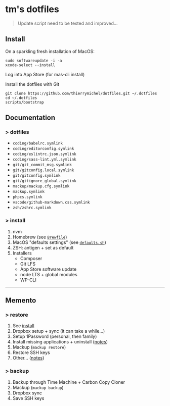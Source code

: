 # tm's dotfiles

> Update script need to be tested and improved…

## Install

On a sparkling fresh installation of MacOS:

```
sudo softwareupdate -i -a
xcode-select --install
```

Log into App Store (for mas-cli install)

Install the dotfiles with Git

```
git clone https://github.com/thierrymichel/dotfiles.git ~/.dotfiles
cd ~/.dotfiles
scripts/bootstrap
```

## Documentation

### > dotfiles

- `coding/babelrc.symlink`
- `coding/editorconfig.symlink`
- `coding/eslintrc.json.symlink`
- `coding/sass-lint.yml.symlink`
- `git/git_commit_msg.symlink`
- `git/gitconfig.local.symlink`
- `git/gitconfig.symlink`
- `git/gitignore_global.symlink`
- `mackup/mackup.cfg.symlink`
- `mackup.symlink`
- `phpcs.symlink`
- `vscode/github-markdown.css.symlink`
- `zsh/zshrc.symlink`

### > install

1. nvm
2. Homebrew (see [`Brewfile`](Brewfile]))
3. MacOS "defaults settings" (see [`defaults.sh`](macos/defaults.sh]))
4. ZSH: antigen + set as default
5. Installers
    - Composer
    - Git LFS
    - App Store software update
    - node LTS + global modules
    - WP-CLI

---

## Memento

### > restore

1. See [install](#install)
2. Dropbox setup + sync (it can take a while…)
3. Setup 1Password (personal, then family)
4. Install missing applications + uninstall ([notes](NOTES.md))
5. Mackup (`mackup restore`)
6. Restore SSH keys
7. Other… ([notes](NOTES.md))

### > backup

1. Backup through Time Machine + Carbon Copy Cloner
2. Mackup (`mackup backup`)
3. Dropbox sync
4. Save SSH keys
